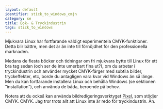 ```yaml
---
layout: default
identifier: stick_to_windows_cmjn
category: se
title: Bok- & Tryckindustrin
tags: stick_to_windows
---
```


Mjukvara Linux har fortfarande väldigt experimentela CMYK-funktioner. Detta blir bättre, men det är än inte till förnöjdhet för den professionella marknaden.

Medans de flesta böcker och tidningar om fri mjukvara bytte till Linux för ett bra tag sedan (och ser de inte umerbart fina ut?), om du arbetar i tryckindustrin och använder mycket CMYK-färger med subtila bilder, tryckeffekter, etc, borde du antagligen vara kvar vid Windows än så länge. Men du kan fortfarande installera Linux och behålla Windows (se sektionen ”installation”), och använda de båda, beroende på behov.

Notera att du också kan använda bildredigeringsverktyget
<a href="http://www.kanzelsberger.com/pixel/">Pixel</a>, som stödjer CMYK.
CMYK. Jag tror trots allt att Linux inte är redo för tryckindustrin. Än.

